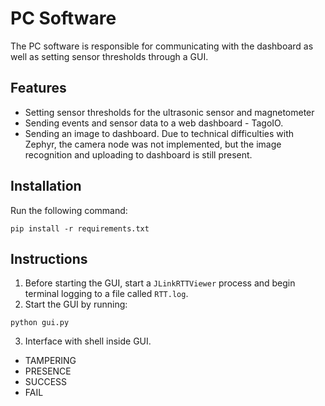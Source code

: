 # PC Software
The PC software is responsible for communicating with the dashboard as well as 
setting sensor thresholds through a GUI.

## Features
- Setting sensor thresholds for the ultrasonic sensor and magnetometer
- Sending events and sensor data to a web dashboard - TagoIO.
- Sending an image to dashboard. Due to technical difficulties with Zephyr, the
camera node was not implemented, but the image recognition and uploading to 
dashboard is still present.

## Installation
Run the following command:
```
pip install -r requirements.txt
```
## Instructions
1. Before starting the GUI, start a `JLinkRTTViewer` process and begin terminal
logging to a file called `RTT.log`.
2. Start the GUI by running:
```
python gui.py
```
3. Interface with shell inside GUI.


- TAMPERING
- PRESENCE
- SUCCESS
- FAIL